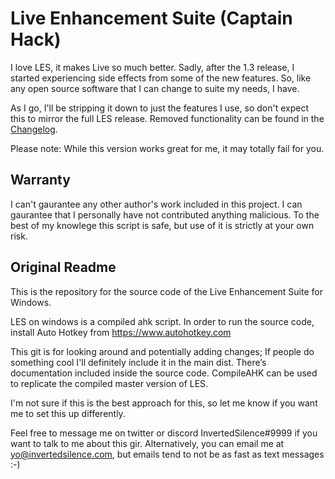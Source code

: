 # Live Enhancement Suite (Captain Hack)
I love LES, it makes Live so much better. Sadly, after the 1.3 release, I started experiencing side effects from some of the new features.
So, like any open source software that I can change to suite my needs, I have.

As I go, I'll be stripping it down to just the features I use, so don't expect this to mirror the full LES release. Removed functionality can be found in the [Changelog](CHANGELOG.md).

Please note: While this version works great for me, it may totally fail for you.

## Warranty
I can't gaurantee any other author's work included in this project. I can gaurantee that I personally have not contributed anything malicious.
To the best of my knowlege this script is safe, but use of it is strictly at your own risk.

## Original Readme
This is the repository for the source code of the Live Enhancement Suite for Windows.

LES on windows is a compiled ahk script.
In order to run the source code, install Auto Hotkey from https://www.autohotkey.com

This git is for looking around and potentially adding changes; If people do something cool I'll definitely include it in the main dist.
There’s documentation included inside the source code.
CompileAHK can be used to replicate the compiled master version of LES.

I'm not sure if this is the best approach for this, so let me know if you want me to set this up differently.

Feel free to message me on twitter or discord InvertedSilence#9999 if you want to talk to me about this gir. Alternatively, you can email me at yo@invertedsilence.com, but emails tend to not be as fast as text messages :-)
